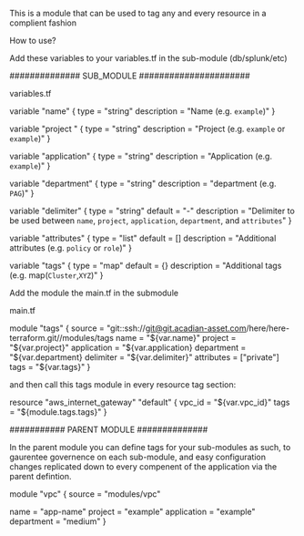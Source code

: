 This is a module that can be used to tag any and every resource in a complient fashion

How to use?

Add these variables to your variables.tf in the sub-module (db/splunk/etc)

############## SUB_MODULE ######################

variables.tf

variable "name" {
  type        = "string"
  description = "Name (e.g. `example`)"
}

variable "project " {
  type        = "string"
  description = "Project  (e.g. `example` or `example`)"
}

variable "application" {
  type        = "string"
  description = "Application (e.g. `example`)"
}

variable "department" {
  type        = "string"
  description = "department (e.g. `PAG`)"
}

variable "delimiter" {
  type        = "string"
  default     = "-"
  description = "Delimiter to be used between `name`, `project`, `application`, `department`, and `attributes`"
}

variable "attributes" {
  type        = "list"
  default     = []
  description = "Additional attributes (e.g. `policy` or `role`)"
}

variable "tags" {
  type        = "map"
  default     = {}
  description = "Additional tags (e.g. map(`Cluster`,`XYZ`)"
}



Add the module the main.tf  in the submodule

main.tf

module "tags" {
  source      = "git::ssh://git@git.acadian-asset.com/here/here-terraform.git//modules/tags
  name        = "${var.name}"
  project     = "${var.project}"
  application = "${var.application}
  department  = "${var.department}
  delimiter   = "${var.delimiter}"
  attributes  = ["private"]
  tags        = "${var.tags}"
}


and then call this tags module in every resource tag section:

resource "aws_internet_gateway" "default" {
  vpc_id = "${var.vpc_id}"
  tags   = "${module.tags.tags}"
}



########### PARENT MODULE ##############

In the parent module you can define tags for your sub-modules as such, to gaurentee governence on each sub-module, and easy configuration changes replicated down to every compenent of the application via the parent defintion.

module "vpc" {
  source             = "modules/vpc"

  name               = "app-name"
  project            = "example"
  application        = "example"
  department         = "medium"
}